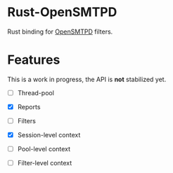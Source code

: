 # Rust-OpenSMTPD

Rust binding for [OpenSMTPD] filters.


# Features

This is a work in progress, the API is **not** stabilized yet.

- [ ] Thread-pool
- [x] Reports
- [ ] Filters
- [x] Session-level context
- [ ] Pool-level context
- [ ] Filter-level context


[OpenSMTPD]: https://www.opensmtpd.org/
